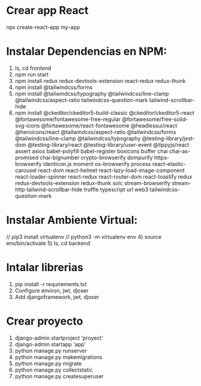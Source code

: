 # Crear app React
npx create-react-app my-app


# Instalar Dependencias en NPM:
1) ls, cd frontend
2) npm run start
3) npm install redux redux-devtools-extension react-redux redux-thunk
4) npm install @tailwindcss/forms
5) npm install @tailwindcss/typography @tailwindcss/line-clamp @tailwindcss/aspect-ratio tailwindcss-question-mark tailwind-scrollbar-hide
7) npm install @ckeditor/ckeditor5-build-classic @ckeditor/ckeditor5-react @fortawesome/fontawesome-free-regular @fortawesome/free-solid-svg-icons @fortawesome/react-fontawesome @headlessui/react @heroicons/react @tailwindcss/aspect-ratio @tailwindcss/forms @tailwindcss/line-clamp @tailwindcss/typography @testing-library/jest-dom @testing-library/react @testing-library/user-event @tippyjs/react assert axios babel-polyfill babel-register boxicons buffer chai chai-as-promised chai-bignumber crypto-browserify dompurify https-browserify identicon.js moment os-browserify process react-elastic-carousel react-dom react-helmet react-lazy-load-image-component react-loader-spinner react-redux react-router-dom react-toastify redux redux-devtools-extension redux-thunk solc stream-browserify stream-http tailwind-scrollbar-hide truffle typescript url web3 tailwindcss-question-mark

# Instalar Ambiente Virtual:
// pip3 install virtualenv
// python3 -m virtualenv env
4) source env/bin/activate
5) ls, cd backend

# Intalar librerias 
1) pip install -r requirements.txt
2) Configure environ, jwt, djoser
3) Add djangoframework, jwt, djoser

# Crear proyecto
1) django-admin startproject 'proyect'
2) django-admin startapp 'app'
3) python manage.py runserver
4) python manage.py makemigrations
5) python manage.py migrate
6) python manage.py collectstatic
7) python manage.py createsuperuser
